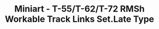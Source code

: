 ---
layout: product
title: "Miniart - T-55/T-62/T-72 RMSh Workable Track Links Set.Late Type"
price: "TBA" 
desc: "N/A"
img_path: "/assets/img/MI37052.jpg"
brand: "N/A"
available: false
special_offer: false
new: false
soon: false
cat: "010000"
subcat: "010100"
subsubcat: "0N/A"
sifra: "MI37052"
---
